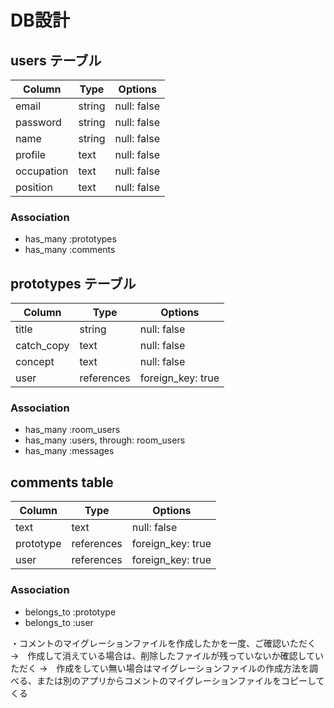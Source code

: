 # DB設計

## users テーブル

| Column    | Type   | Options     |
| --------  | ------ | ----------- |
| email     | string | null: false |
| password  | string | null: false |
| name      | string | null: false |
| profile   | text   | null: false |
| occupation| text   | null: false |
| position  | text   | null: false |
### Association

- has_many :prototypes
- has_many :comments

## prototypes テーブル

| Column           | Type       | Options           |
|------------------|------------|-------------------|
| title            | string     | null: false       |
| catch_copy       | text       | null: false       |
| concept          | text       | null: false       |
| user             | references | foreign_key: true |


### Association

- has_many :room_users
- has_many :users, through: room_users
- has_many :messages

## comments table

| Column      | Type       | Options           |
|-------------|------------|-------------------|
| text        | text       | null: false       |
| prototype   | references | foreign_key: true |
| user        | references | foreign_key: true |

### Association

- belongs_to :prototype
- belongs_to :user


・コメントのマイグレーションファイルを作成したかを一度、ご確認いただく
→　作成して消えている場合は、削除したファイルが残っていないか確認していただく
→　作成をしてい無い場合はマイグレーションファイルの作成方法を調べる、または別のアプリからコメントのマイグレーションファイルをコピーしてくる
